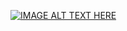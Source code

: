 [![IMAGE ALT TEXT HERE](https://img.youtube.com/vi/https://www.youtube.com/watch?v=LF77XCyLdJ8/0.jpg)](https://www.youtube.com/watch?v=https://www.youtube.com/watch?v=LF77XCyLdJ8)
